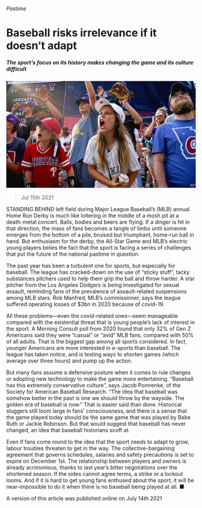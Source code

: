 ###### Pastime

# Baseball risks irrelevance if it doesn’t adapt 

##### The sport’s focus on its history makes changing the game and its culture difficult 

![image](images/20210717_USP004_0.jpg) 

> Jul 15th 2021 

STANDING BEHIND left field during Major League Baseball’s (MLB) annual Home Run Derby is much like loitering in the middle of a mosh pit at a death-metal concert. Balls, bodies and beers are flying. If a dinger is hit in that direction, the mass of fans becomes a tangle of limbs until someone emerges from the bottom of a pile, bruised but triumphant, home-run ball in hand. But enthusiasm for the derby, the All-Star Game and MLB’s electric young players belies the fact that the sport is facing a series of challenges that put the future of the national pastime in question.

The past year has been a turbulent one for sports, but especially for baseball. The league has cracked-down on the use of “sticky stuff”, tacky substances pitchers used to help them grip the ball and throw harder. A star pitcher from the Los Angeles Dodgers is being investigated for sexual assault, reminding fans of the prevalence of assault-related suspensions among MLB stars. Rob Manfred, MLB’s commissioner, says the league suffered operating losses of $3bn in 2020 because of covid-19.


All these problems—even the covid-related ones—seem manageable compared with the existential threat that is young people’s lack of interest in the sport. A Morning Consult poll from 2020 found that only 32% of Gen Z Americans said they were “casual” or “avid” MLB fans, compared with 50% of all adults. That is the biggest gap among all sports considered. In fact, younger Americans are more interested in e-sports than baseball. The league has taken notice, and is testing ways to shorten games (which average over three hours) and pump up the action.

But many fans assume a defensive posture when it comes to rule changes or adopting new technology to make the game more entertaining. “Baseball has this extremely conservative culture”, says Jacob Pomrenke, of the Society for American Baseball Research. “The idea that baseball was somehow better in the past is one we should throw by the wayside. The golden era of baseball is now.” That is easier said than done. Historical sluggers still loom large in fans’ consciousness, and there is a sense that the game played today should be the same game that was played by Babe Ruth or Jackie Robinson. But that would suggest that baseball has never changed, an idea that baseball historians scoff at.

Even if fans come round to the idea that the sport needs to adapt to grow, labour troubles threaten to get in the way. The collective-bargaining agreement that governs schedules, salaries and safety precautions is set to expire on December 1st. The relationship between players and owners is already acrimonious, thanks to last year’s bitter negotiations over the shortened season. If the sides cannot agree terms, a strike or a lockout looms. And if it is hard to get young fans enthused about the sport, it will be near-impossible to do it when there is no baseball being played at all. ■

A version of this article was published online on July 14th 2021

